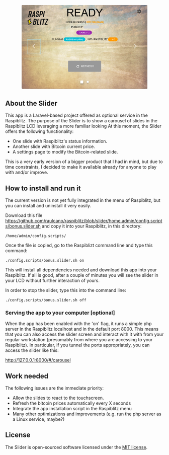 <p align="center">
<img src="./public/images/raspiblitz-status-2.png" width="400">
</p>

## About the Slider

This app is a Laravel-based project offered as optional service in the Raspiblitz. The purpose of the Slider is to show a carousel of slides in the Raspiblitz LCD leveraging a more familiar looking 
At this moment, the Slider offers the following functionality:

- One slide with Raspiblitz's status information.
- Another slide with Bitcoin current price.
- A settings page to modify the Bitcoin-related slide.

This is a very early version of a bigger product that I had in mind, but due to time constraints, I decided to make it available already for anyone to play with and/or improve.

## How to install and run it

The current version is not yet fully integrated in the menu of Raspiblitz, but you can install and uninstall it very easily.

Download this file
https://github.com/raulcano/raspiblitz/blob/slider/home.admin/config.scripts/bonus.slider.sh and copy it into your Raspiblitz, in this directory:
```
/home/admin/config.scripts/
```

Once the file is copied, go to the Raspiblizt command line and type this command:
```
./config.scripts/bonus.slider.sh on
```

This will install all dependencies needed and download this app into your Raspiblitz. If all is good, after a couple of minutes you will see the slider in your LCD without further interaction of yours.

In order to stop the slider, type this into the command line:
```
./config.scripts/bonus.slider.sh off
```
### Serving the app to your computer [optional]
When the app has been enabled with the 'on' flag, it runs a simple php server in the Raspiblitz localhost and in the default port 8000. 
This means that you can also access the slider screen and interact with it with from your regular workstation (presumably from where you are accessing to your Raspiblitz). In particular, if you tunnel the ports appropriately, you can access the slider like this:

http://127.0.0.1:8000/#/carousel

## Work needed

The following issues are the immediate priority:
- Allow the slides to react to the touchscreen.
- Refresh the bitcoin prices automatically every X seconds
- Integrate the app installation script in the Raspiblitz menu
- Many other optimizations and improvements (e.g. run the php server as a Linux service, maybe?)

## License

The Slider is open-sourced software licensed under the [MIT license](https://opensource.org/licenses/MIT).
